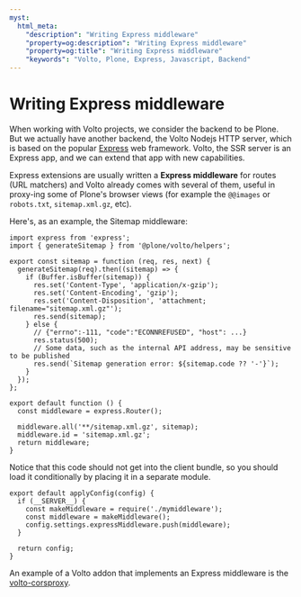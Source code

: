 ```yaml
---
myst:
  html_meta:
    "description": "Writing Express middleware"
    "property=og:description": "Writing Express middleware"
    "property=og:title": "Writing Express middleware"
    "keywords": "Volto, Plone, Express, Javascript, Backend"
---
```


# Writing Express middleware

When working with Volto projects, we consider the backend to be Plone. But we
actually have another backend, the Volto Nodejs HTTP server, which is based on
the popular [Express](https://expressjs.com/) web framework. Volto, the SSR
server is an Express app, and we can extend that app with new capabilities.

Express extensions are usually written a **Express middleware** for routes
(URL matchers) and Volto already comes with several of them, useful in
proxy-ing some of Plone's browser views (for example the `@@images` or
`robots.txt`, `sitemap.xml.gz`, etc).

Here's, as an example, the Sitemap middleware:

```
import express from 'express';
import { generateSitemap } from '@plone/volto/helpers';

export const sitemap = function (req, res, next) {
  generateSitemap(req).then((sitemap) => {
    if (Buffer.isBuffer(sitemap)) {
      res.set('Content-Type', 'application/x-gzip');
      res.set('Content-Encoding', 'gzip');
      res.set('Content-Disposition', 'attachment; filename="sitemap.xml.gz"');
      res.send(sitemap);
    } else {
      // {"errno":-111, "code":"ECONNREFUSED", "host": ...}
      res.status(500);
      // Some data, such as the internal API address, may be sensitive to be published
      res.send(`Sitemap generation error: ${sitemap.code ?? '-'}`);
    }
  });
};

export default function () {
  const middleware = express.Router();

  middleware.all('**/sitemap.xml.gz', sitemap);
  middleware.id = 'sitemap.xml.gz';
  return middleware;
}
```

Notice that this code should not get into the client bundle, so you should
load it conditionally by placing it in a separate module.


```
export default applyConfig(config) {
  if (__SERVER__) {
    const makeMiddleware = require('./mymiddleware');
    const middleware = makeMiddleware();
    config.settings.expressMiddleware.push(middleware);
  }

  return config;
}
```

An example of a Volto addon that implements an Express middleware is the
[volto-corsproxy](https://github.com/eea/volto-corsproxy/).
